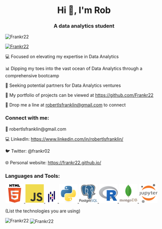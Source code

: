 <h1 align="center">Hi 👋, I'm Rob</h1>
<h3 align="center">A data analytics student</h3>

<p align="left"> <img src="https://komarev.com/ghpvc/?username=Frankr22&label=Profile%20views&color=0e75b6&style=flat" alt="Frankr22" /> </p>
<p align="left"> <a href="https://github.com/ryo-ma/github-profile-trophy"><img src="https://github-profile-trophy.vercel.app/?username=Frankr22" alt="Frankr22" /></a> </p>

💻 Focused on elevating my expertise in Data Analytics

📊 Dipping my toes into the vast ocean of Data Analytics through a comprehensive bootcamp

🤝 Seeking potential partners for Data Analytics ventures

🔗 My portfolio of projects can be viewed at https://github.com/Frankr22

💬 Drop me a line at robertlsfranklin@gmail.com to connect

<h3 align="left">Connect with me:</h3>
<p align="left">
📩 robertlsfranklin@gmail.com
  
💻 LinkedIn: https://www.linkedin.com/in/robertlsfranklin/
  
🐦 Twitter: @frankr02
  
🌐 Personal website: https://frankr22.github.io/
  
</p>
<h3 align="left">Languages and Tools:</h3>
<p align="left"> 
<a href="https://www.w3.org/html/" target="_blank" rel="noreferrer"> <img src="https://raw.githubusercontent.com/devicons/devicon/master/icons/html5/html5-original-wordmark.svg" alt="html5" width="60" height="60"/> </a>
<a href="https://developer.mozilla.org/en-US/docs/Web/JavaScript" target="_blank" rel="noreferrer"> <img src="https://raw.githubusercontent.com/devicons/devicon/master/icons/javascript/javascript-original.svg" alt="javascript" width="60" height="60"/> </a>
<a href="https://pandas.pydata.org/" target="_blank" rel="noreferrer"> <img src="https://raw.githubusercontent.com/devicons/devicon/2ae2a900d2f041da66e950e4d48052658d850630/icons/pandas/pandas-original.svg" alt="pandas" width="40" height="40"/> </a> 
<a href="https://www.python.org" target="_blank" rel="noreferrer"> <img src="https://raw.githubusercontent.com/devicons/devicon/master/icons/python/python-original.svg" alt="python" width="60" height="60"/> </a>
<a href="https://www.postgresql.org/" target="_blank" rel="noreferrer"> <img src="https://raw.githubusercontent.com/devicons/devicon/master/icons/postgresql/postgresql-original-wordmark.svg" alt="postgresql" width="60" height="60"/> </a>
<a href="https://www.r-project.org/" target="_blank" rel="noreferrer"> <img src="https://raw.githubusercontent.com/devicons/devicon/master/icons/r/r-original.svg" alt="r" width="60" height="60"/> </a>
<a href="https://www.mongodb.com/" target="_blank" rel="noreferrer"> <img src="https://raw.githubusercontent.com/devicons/devicon/master/icons/mongodb/mongodb-original-wordmark.svg" alt="mongodb" width="60" height="60"/> </a> 
<a href="https://jupyter.org" target="_blank" rel="noreferrer"> <img src="https://raw.githubusercontent.com/devicons/devicon/master/icons/jupyter/jupyter-original-wordmark.svg" alt="jupyter" width="60" height="60"/> </a> </p>

<p align="left"> (List the technologies you are using) </p>
<p><img align="left" src="https://github-readme-stats.vercel.app/api/top-langs?username=Frankr22&show_icons=true&locale=en&layout=compact" alt="Frankr22" /></p>
<p>&nbsp;<img align="center" src="https://github-readme-stats.vercel.app/api?username=Frankr22&show_icons=true&locale=en" alt="Frankr22" /></p>

<!---
Frankr22/Frankr22 is a ✨ special ✨ repository because its `README.md` (this file) appears on your GitHub profile.
You can click the Preview link to take a look at your changes.
--->
